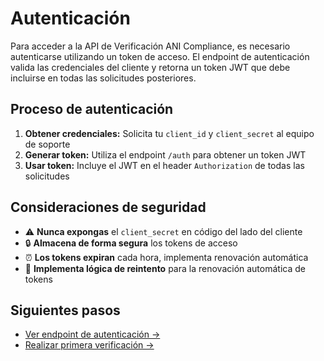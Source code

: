 # Autenticación

Para acceder a la API de Verificación ANI Compliance, es necesario autenticarse utilizando un token de acceso. El endpoint de autenticación valida las credenciales del cliente y retorna un token JWT que debe incluirse en todas las solicitudes posteriores.

## Proceso de autenticación

1. **Obtener credenciales:** Solicita tu `client_id` y `client_secret` al equipo de soporte
2. **Generar token:** Utiliza el endpoint `/auth` para obtener un token JWT
3. **Usar token:** Incluye el JWT en el header `Authorization` de todas las solicitudes

## Consideraciones de seguridad

- ⚠️ **Nunca expongas** el `client_secret` en código del lado del cliente
- 🔒 **Almacena de forma segura** los tokens de acceso
- ⏰ **Los tokens expiran** cada hora, implementa renovación automática
- 🔄 **Implementa lógica de reintento** para la renovación automática de tokens

## Siguientes pasos

- [Ver endpoint de autenticación →](endpoints/auth.md)
- [Realizar primera verificación →](endpoints/verification.md)